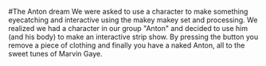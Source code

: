 #The Anton dream
We were asked to use a character to make something eyecatching and interactive using the makey makey set and processing. We realized we had a character in our group "Anton" and decided to use him (and his body) to make an interactive strip show. By pressing the button you remove a piece of clothing and finally you have a naked Anton, all to the sweet tunes of Marvin Gaye.
